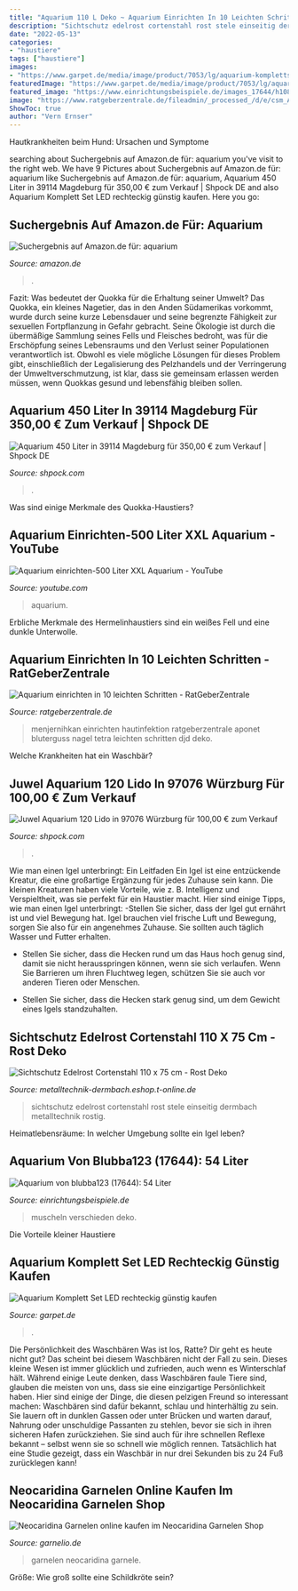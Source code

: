```yaml
---
title: "Aquarium 110 L Deko ~ Aquarium Einrichten In 10 Leichten Schritten"
description: "Sichtschutz edelrost cortenstahl rost stele einseitig dermbach metalltechnik rostig"
date: "2022-05-13"
categories:
- "haustiere"
tags: ["haustiere"]
images:
- "https://www.garpet.de/media/image/product/7053/lg/aquarium-komplettset-aquariumset-60-80-100-120-150-cm_3.jpg"
featuredImage: "https://www.garpet.de/media/image/product/7053/lg/aquarium-komplettset-aquariumset-60-80-100-120-150-cm_3.jpg"
featured_image: "https://www.einrichtungsbeispiele.de/images_17644/h1080_w1920/dekoration-im-aquarium-54-liter__773511758aa005b825601f10f2aacfc9.jpg"
image: "https://www.ratgeberzentrale.de/fileadmin/_processed_/d/e/csm_Aquarium-einrichten-viel-Licht_3df678d540.jpg"
ShowToc: true
author: "Vern Ernser"
---
```



Hautkrankheiten beim Hund: Ursachen und Symptome

	

		
searching about Suchergebnis auf Amazon.de für: aquarium you've visit to the right web. We have 9 Pictures about Suchergebnis auf Amazon.de für: aquarium like Suchergebnis auf Amazon.de für: aquarium, Aquarium 450 Liter in 39114 Magdeburg für 350,00 € zum Verkauf | Shpock DE and also Aquarium Komplett Set LED rechteckig günstig kaufen. Here you go:
		
    
## Suchergebnis Auf Amazon.de Für: Aquarium

<img loading=lazy src="https://images-eu.ssl-images-amazon.com/images/I/3198bFebUWL._AC_US436_QL65_.jpg" onerror="this.onerror=null;this.src='https://tse3.mm.bing.net/th?id=OIP.c4cMoxVhl3s5YblOV68G0wAAAA&amp;pid=15.1';" alt="Suchergebnis auf Amazon.de für: aquarium">

_Source: amazon.de_

>. 

	

Fazit: Was bedeutet der Quokka für die Erhaltung seiner Umwelt?
Das Quokka, ein kleines Nagetier, das in den Anden Südamerikas vorkommt, wurde durch seine kurze Lebensdauer und seine begrenzte Fähigkeit zur sexuellen Fortpflanzung in Gefahr gebracht. Seine Ökologie ist durch die übermäßige Sammlung seines Fells und Fleisches bedroht, was für die Erschöpfung seines Lebensraums und den Verlust seiner Populationen verantwortlich ist. Obwohl es viele mögliche Lösungen für dieses Problem gibt, einschließlich der Legalisierung des Pelzhandels und der Verringerung der Umweltverschmutzung, ist klar, dass sie gemeinsam erlassen werden müssen, wenn Quokkas gesund und lebensfähig bleiben sollen.

    
## Aquarium 450 Liter In 39114 Magdeburg Für 350,00 € Zum Verkauf | Shpock DE

<img loading=lazy src="https://webimg.secondhandapp.com/w-i-mgl/5dbc7c09024fa131a594d3b7" onerror="this.onerror=null;this.src='https://tse3.mm.bing.net/th?id=OIP.-ItA4mBY5jXrfgyix9o9CwHaEK&amp;pid=15.1';" alt="Aquarium 450 Liter in 39114 Magdeburg für 350,00 € zum Verkauf | Shpock DE">

_Source: shpock.com_

>. 

	

Was sind einige Merkmale des Quokka-Haustiers?

    
## Aquarium Einrichten-500 Liter XXL Aquarium - YouTube

<img loading=lazy src="https://i.ytimg.com/vi/ebvuwouZ7p4/maxresdefault.jpg" onerror="this.onerror=null;this.src='https://tse2.mm.bing.net/th?id=OIP.jbzy__UllerlX-oRgTW7RQHaEK&amp;pid=15.1';" alt="Aquarium einrichten-500 Liter XXL Aquarium - YouTube">

_Source: youtube.com_

>aquarium. 

	

Erbliche Merkmale des Hermelinhaustiers sind ein weißes Fell und eine dunkle Unterwolle.

    
## Aquarium Einrichten In 10 Leichten Schritten - RatGeberZentrale

<img loading=lazy src="https://www.ratgeberzentrale.de/fileadmin/_processed_/d/e/csm_Aquarium-einrichten-viel-Licht_3df678d540.jpg" onerror="this.onerror=null;this.src='https://tse3.mm.bing.net/th?id=OIP.fy0r8Swod3zIHvgcPWf4pwHaE8&amp;pid=15.1';" alt="Aquarium einrichten in 10 leichten Schritten - RatGeberZentrale">

_Source: ratgeberzentrale.de_

>menjernihkan einrichten hautinfektion ratgeberzentrale aponet bluterguss nagel tetra leichten schritten djd deko. 

	

Welche Krankheiten hat ein Waschbär?

    
## Juwel Aquarium 120 Lido In 97076 Würzburg Für 100,00 € Zum Verkauf

<img loading=lazy src="https://webimg.secondhandapp.com/1.1/5e174e2c6537ca09affa529a" onerror="this.onerror=null;this.src='https://tse2.mm.bing.net/th?id=OIP.DIaoy9E9KQl6g1VYMP77FAHaJ4&amp;pid=15.1';" alt="Juwel Aquarium 120 Lido in 97076 Würzburg für 100,00 € zum Verkauf">

_Source: shpock.com_

>. 

	

Wie man einen Igel unterbringt: Ein Leitfaden
Ein Igel ist eine entzückende Kreatur, die eine großartige Ergänzung für jedes Zuhause sein kann. Die kleinen Kreaturen haben viele Vorteile, wie z. B. Intelligenz und Verspieltheit, was sie perfekt für ein Haustier macht. Hier sind einige Tipps, wie man einen Igel unterbringt:
-Stellen Sie sicher, dass der Igel gut ernährt ist und viel Bewegung hat. Igel brauchen viel frische Luft und Bewegung, sorgen Sie also für ein angenehmes Zuhause. Sie sollten auch täglich Wasser und Futter erhalten.

- Stellen Sie sicher, dass die Hecken rund um das Haus hoch genug sind, damit sie nicht herausspringen können, wenn sie sich verlaufen. Wenn Sie Barrieren um ihren Fluchtweg legen, schützen Sie sie auch vor anderen Tieren oder Menschen.

- Stellen Sie sicher, dass die Hecken stark genug sind, um dem Gewicht eines Igels standzuhalten.

    
## Sichtschutz Edelrost Cortenstahl 110 X 75 Cm - Rost Deko

<img loading=lazy src="https://metalltechnik-dermbach.eshop.t-online.de/WebRoot/Store/Shops/Shop42414/5E3D/3154/E4F9/BEF4/D854/AC14/500B/AD54/Trennwand_Edelrost_Sichtschutz_Metall_Rost_Abtrennung_6.JPG" onerror="this.onerror=null;this.src='https://tse1.mm.bing.net/th?id=OIP.tn6zW0nZ60i4AVYf9kFKsQHaLG&amp;pid=15.1';" alt="Sichtschutz Edelrost Cortenstahl 110 x 75 cm - Rost Deko">

_Source: metalltechnik-dermbach.eshop.t-online.de_

>sichtschutz edelrost cortenstahl rost stele einseitig dermbach metalltechnik rostig. 

	

Heimatlebensräume: In welcher Umgebung sollte ein Igel leben?

    
## Aquarium Von Blubba123 (17644): 54 Liter

<img loading=lazy src="https://www.einrichtungsbeispiele.de/images_17644/h1080_w1920/dekoration-im-aquarium-54-liter__773511758aa005b825601f10f2aacfc9.jpg" onerror="this.onerror=null;this.src='https://tse1.mm.bing.net/th?id=OIP.h_5D9bVYh2Gi2N_rVGFdtwHaE7&amp;pid=15.1';" alt="Aquarium von blubba123 (17644): 54 Liter">

_Source: einrichtungsbeispiele.de_

>muscheln verschieden deko. 

	

Die Vorteile kleiner Haustiere

    
## Aquarium Komplett Set LED Rechteckig Günstig Kaufen

<img loading=lazy src="https://www.garpet.de/media/image/product/7053/lg/aquarium-komplettset-aquariumset-60-80-100-120-150-cm_3.jpg" onerror="this.onerror=null;this.src='https://tse1.mm.bing.net/th?id=OIP.UEdAgFnMhN3Njm0OXlnOUQHaHa&amp;pid=15.1';" alt="Aquarium Komplett Set LED rechteckig günstig kaufen">

_Source: garpet.de_

>. 

	

Die Persönlichkeit des Waschbären
Was ist los, Ratte? Dir geht es heute nicht gut? Das scheint bei diesem Waschbären nicht der Fall zu sein. Dieses kleine Wesen ist immer glücklich und zufrieden, auch wenn es Winterschlaf hält. Während einige Leute denken, dass Waschbären faule Tiere sind, glauben die meisten von uns, dass sie eine einzigartige Persönlichkeit haben. Hier sind einige der Dinge, die diesen pelzigen Freund so interessant machen:
Waschbären sind dafür bekannt, schlau und hinterhältig zu sein. Sie lauern oft in dunklen Gassen oder unter Brücken und warten darauf, Nahrung oder unschuldige Passanten zu stehlen, bevor sie sich in ihren sicheren Hafen zurückziehen. Sie sind auch für ihre schnellen Reflexe bekannt – selbst wenn sie so schnell wie möglich rennen. Tatsächlich hat eine Studie gezeigt, dass ein Waschbär in nur drei Sekunden bis zu 24 Fuß zurücklegen kann!

    
## Neocaridina Garnelen Online Kaufen Im Neocaridina Garnelen Shop

<img loading=lazy src="https://www.garnelio.de/media/image/25/a5/ef/7435-MG-0174s58ad7e9d1c92758d2ec13bf691.jpg" onerror="this.onerror=null;this.src='https://tse2.mm.bing.net/th?id=OIP.bPuTZkWtFjcnwaft76GBPgHaHa&amp;pid=15.1';" alt="Neocaridina Garnelen online kaufen im Neocaridina Garnelen Shop">

_Source: garnelio.de_

>garnelen neocaridina garnele. 

	

Größe: Wie groß sollte eine Schildkröte sein?

